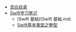 * [空白目录](default.md)
* [Swift学习笔记](Swift学习笔记.md)
    * [Swift 基础](Swift 基础.md)
    * [Swift基本类型之整型](Swift基本类型之整型.md)
